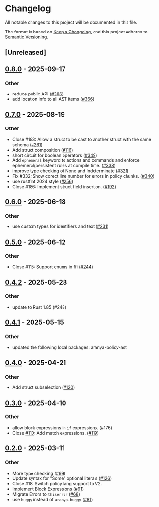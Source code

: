 # Changelog

All notable changes to this project will be documented in this file.

The format is based on [Keep a Changelog](https://keepachangelog.com/en/1.0.0/),
and this project adheres to [Semantic Versioning](https://semver.org/spec/v2.0.0.html).

## [Unreleased]

## [0.8.0](https://github.com/aranya-project/aranya-core/compare/aranya-policy-lang-v0.7.0...aranya-policy-lang-v0.8.0) - 2025-09-17

### Other

- reduce public API ([#386](https://github.com/aranya-project/aranya-core/pull/386))
- add location info to all AST items ([#366](https://github.com/aranya-project/aranya-core/pull/366))

## [0.7.0](https://github.com/aranya-project/aranya-core/compare/aranya-policy-lang-v0.6.0...aranya-policy-lang-v0.7.0) - 2025-08-19

### Other

- Close #193: Allow a struct to be cast to another struct with the same schema ([#261](https://github.com/aranya-project/aranya-core/pull/261))
- Add struct composition ([#116](https://github.com/aranya-project/aranya-core/pull/116))
- short circuit for boolean operators ([#349](https://github.com/aranya-project/aranya-core/pull/349))
- Add `ephemeral` keyword to actions and commands and enforce ephemeral/persistent rules at compile time. ([#338](https://github.com/aranya-project/aranya-core/pull/338))
- improve type checking of None and Indeterminate ([#321](https://github.com/aranya-project/aranya-core/pull/321))
- Fix #332: Show corect line number for errors in policy chunks. ([#340](https://github.com/aranya-project/aranya-core/pull/340))
- use rustfmt 2024 style ([#256](https://github.com/aranya-project/aranya-core/pull/256))
- Close #186: Implement struct field insertion. ([#192](https://github.com/aranya-project/aranya-core/pull/192))

## [0.6.0](https://github.com/aranya-project/aranya-core/compare/aranya-policy-lang-v0.5.0...aranya-policy-lang-v0.6.0) - 2025-06-18

### Other

- use custom types for identifiers and text ([#231](https://github.com/aranya-project/aranya-core/pull/231))

## [0.5.0](https://github.com/aranya-project/aranya-core/compare/aranya-policy-lang-v0.4.2...aranya-policy-lang-v0.5.0) - 2025-06-12

### Other

- Close #115: Support enums in ffi ([#244](https://github.com/aranya-project/aranya-core/pull/244))

## [0.4.2](https://github.com/aranya-project/aranya-core/compare/aranya-policy-lang-v0.4.1...aranya-policy-lang-v0.4.2) - 2025-05-28

### Other

- update to Rust 1.85 (#248)

## [0.4.1](https://github.com/aranya-project/aranya-core/compare/aranya-policy-lang-v0.4.0...aranya-policy-lang-v0.4.1) - 2025-05-15

### Other

- updated the following local packages: aranya-policy-ast

## [0.4.0](https://github.com/aranya-project/aranya-core/compare/aranya-policy-lang-v0.3.0...aranya-policy-lang-v0.4.0) - 2025-04-21

### Other

- Add struct subselection ([#120](https://github.com/aranya-project/aranya-core/pull/120))

## [0.3.0](https://github.com/aranya-project/aranya-core/compare/aranya-policy-lang-v0.2.0...aranya-policy-lang-v0.3.0) - 2025-04-10

### Other

- allow block expressions in `if` expressions. (#176)
- Close [#110](https://github.com/aranya-project/aranya-core/pull/110): Add match expressions. ([#119](https://github.com/aranya-project/aranya-core/pull/119))

## [0.2.0](https://github.com/aranya-project/aranya-core/compare/aranya-policy-lang-v0.1.0...aranya-policy-lang-v0.2.0) - 2025-03-11

### Other

- More type checking ([#99](https://github.com/aranya-project/aranya-core/pull/99))
- Update syntax for "Some" optional literals ([#126](https://github.com/aranya-project/aranya-core/pull/126))
- Close #18: Switch policy lang support to V2.
- Implement Block Expressions ([#91](https://github.com/aranya-project/aranya-core/pull/91))
- Migrate Errors to `thiserror` ([#68](https://github.com/aranya-project/aranya-core/pull/68))
- use `buggy` instead of `aranya-buggy` ([#81](https://github.com/aranya-project/aranya-core/pull/81))
